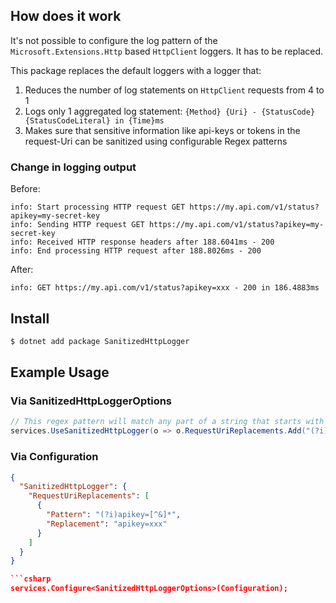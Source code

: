 ## How does it work

It's not possible to configure the log pattern of the `Microsoft.Extensions.Http` based `HttpClient` loggers. It has to be replaced.

This package replaces the default loggers with a logger that:

1. Reduces the number of log statements on `HttpClient` requests from 4 to 1
2. Logs only 1 aggregated log statement: `{Method} {Uri} - {StatusCode} {StatusCodeLiteral} in {Time}ms`
3. Makes sure that sensitive information like api-keys or tokens in the request-Uri can be sanitized using configurable Regex patterns

### Change in logging output

Before:
```log
info: Start processing HTTP request GET https://my.api.com/v1/status?apikey=my-secret-key
info: Sending HTTP request GET https://my.api.com/v1/status?apikey=my-secret-key
info: Received HTTP response headers after 188.6041ms - 200
info: End processing HTTP request after 188.8026ms - 200
```

After:
```log
info: GET https://my.api.com/v1/status?apikey=xxx - 200 in 186.4883ms
```

## Install

```sh
$ dotnet add package SanitizedHttpLogger
```

## Example Usage

### Via SanitizedHttpLoggerOptions
```csharp
// This regex pattern will match any part of a string that starts with "apikey=" (in a case-insensitive manner) followed by any number of characters that are not an ampersand.
services.UseSanitizedHttpLogger(o => o.RequestUriReplacements.Add("(?i)apikey=[^&]*", "apikey=xxx"));
```

### Via Configuration
``` json
{
  "SanitizedHttpLogger": {
	"RequestUriReplacements": [
	  {
		"Pattern": "(?i)apikey=[^&]*",
		"Replacement": "apikey=xxx"
	  }
	]
  }
}

```csharp
services.Configure<SanitizedHttpLoggerOptions>(Configuration);
```	